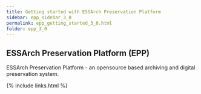 ```yaml
---
title: Getting started with ESSArch Preservation Platform
sidebar: epp_sidebar_3_0
permalink: epp_getting_started_3_0.html
folder: epp_3_0
---
```


## ESSArch Preservation Platform (EPP)

ESSArch Preservation Platform - an opensource based archiving and digital preservation system.

{% include links.html %}

